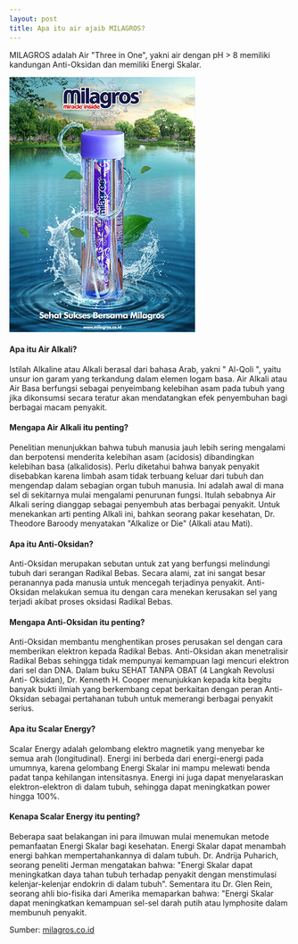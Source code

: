 ```yaml
---
layout: post
title: Apa itu air ajaib MILAGROS?
---
```


MILAGROS adalah Air "Three in One", yakni air dengan pH > 8 memiliki kandungan Anti-Oksidan dan memiliki Energi Skalar.

![alt text](https://raw.githubusercontent.com/milagrospatrol/milagrospatrol.github.io/master/images/produk.jpg "produk")

#### Apa itu Air Alkali?
Istilah Alkaline atau Alkali berasal dari bahasa Arab, yakni " Al-Qoli ", yaitu unsur ion garam yang terkandung dalam elemen logam basa. 
Air Alkali atau Air Basa berfungsi sebagai penyeimbang kelebihan asam pada tubuh yang jika dikonsumsi secara teratur akan mendatangkan efek penyembuhan bagi berbagai macam penyakit.

#### Mengapa Air Alkali itu penting?
Penelitian menunjukkan bahwa tubuh manusia jauh lebih sering mengalami dan berpotensi menderita kelebihan asam (acidosis)
dibandingkan kelebihan basa (alkalidosis).
Perlu diketahui bahwa banyak penyakit disebabkan karena limbah asam tidak terbuang keluar dari tubuh dan mengendap dalam sebagian organ tubuh manusia. Ini adalah awal di mana sel di sekitarnya mulai mengalami penurunan fungsi. Itulah sebabnya Air Alkali sering dianggap sebagai penyembuh atas berbagai penyakit. Untuk menekankan arti penting Alkali ini, bahkan seorang pakar kesehatan,
Dr. Theodore Baroody menyatakan "Alkalize or Die" (Alkali atau Mati).

#### Apa itu Anti-Oksidan?
Anti-Oksidan merupakan sebutan untuk zat yang berfungsi melindungi tubuh dari serangan Radikal Bebas. Secara alami, zat ini sangat besar peranannya pada manusia untuk mencegah terjadinya penyakit. Anti- Oksidan melakukan semua itu dengan cara menekan kerusakan sel yang terjadi akibat proses oksidasi Radikal Bebas.

#### Mengapa Anti-Oksidan itu penting?
Anti-Oksidan membantu menghentikan proses perusakan sel dengan cara memberikan elektron kepada Radikal Bebas. Anti-Oksidan akan menetralisir Radikal Bebas sehingga tidak mempunyai kemampuan lagi mencuri elektron dari sel dan DNA.
Dalam buku SEHAT TANPA OBAT (4 Langkah Revolusi Anti- Oksidan), Dr. Kenneth H. Cooper menunjukkan kepada kita begitu banyak bukti ilmiah yang berkembang cepat berkaitan dengan peran Anti-Oksidan sebagai pertahanan tubuh untuk memerangi berbagai penyakit serius.

#### Apa itu Scalar Energy?
Scalar Energy adalah gelombang elektro magnetik yang menyebar ke semua arah (longitudinal). Energi ini berbeda dari energi-energi pada umumnya, karena gelombang Energi Skalar ini mampu melewati benda padat tanpa kehilangan intensitasnya. Energi ini juga dapat menyelaraskan elektron-elektron di dalam tubuh, sehingga dapat meningkatkan
power hingga 100%.

#### Kenapa Scalar Energy itu penting?
Beberapa saat belakangan ini para ilmuwan mulai menemukan metode pemanfaatan Energi Skalar bagi kesehatan. Energi Skalar dapat menambah energi bahkan mempertahankannya di dalam tubuh. Dr. Andrija Puharich, seorang peneliti Jerman mengatakan bahwa: "Energi Skalar dapat meningkatkan daya tahan tubuh terhadap penyakit dengan menstimulasi kelenjar-kelenjar endokrin di dalam tubuh". Sementara itu Dr. Glen Rein, seorang ahli bio-fisika dari Amerika memaparkan bahwa: "Energi Skalar dapat meningkatkan kemampuan sel-sel darah putih atau lymphosite dalam membunuh penyakit.

Sumber: [milagros.co.id](https://milagros.co.id)
